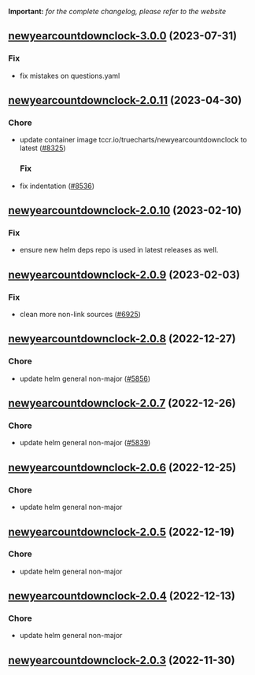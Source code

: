 **Important:**
*for the complete changelog, please refer to the website*









## [newyearcountdownclock-3.0.0](https://github.com/truecharts/charts/compare/newyearcountdownclock-2.0.11...newyearcountdownclock-3.0.0) (2023-07-31)

### Fix

- fix mistakes on questions.yaml
  
  


## [newyearcountdownclock-2.0.11](https://github.com/truecharts/charts/compare/newyearcountdownclock-2.0.10...newyearcountdownclock-2.0.11) (2023-04-30)

### Chore

- update container image tccr.io/truecharts/newyearcountdownclock to latest ([#8325](https://github.com/truecharts/charts/issues/8325))
  
  ### Fix

- fix indentation ([#8536](https://github.com/truecharts/charts/issues/8536))
  
  


## [newyearcountdownclock-2.0.10](https://github.com/truecharts/charts/compare/newyearcountdownclock-2.0.9...newyearcountdownclock-2.0.10) (2023-02-10)

### Fix

- ensure new helm deps repo is used in latest releases as well.
  
  


## [newyearcountdownclock-2.0.9](https://github.com/truecharts/charts/compare/newyearcountdownclock-2.0.8...newyearcountdownclock-2.0.9) (2023-02-03)

### Fix

-  clean more non-link sources ([#6925](https://github.com/truecharts/charts/issues/6925))
  
  


## [newyearcountdownclock-2.0.8](https://github.com/truecharts/charts/compare/newyearcountdownclock-2.0.7...newyearcountdownclock-2.0.8) (2022-12-27)

### Chore

- update helm general non-major ([#5856](https://github.com/truecharts/charts/issues/5856))
  
  


## [newyearcountdownclock-2.0.7](https://github.com/truecharts/charts/compare/newyearcountdownclock-2.0.6...newyearcountdownclock-2.0.7) (2022-12-26)

### Chore

- update helm general non-major ([#5839](https://github.com/truecharts/charts/issues/5839))
  
  


## [newyearcountdownclock-2.0.6](https://github.com/truecharts/charts/compare/newyearcountdownclock-2.0.5...newyearcountdownclock-2.0.6) (2022-12-25)

### Chore

- update helm general non-major
  
  


## [newyearcountdownclock-2.0.5](https://github.com/truecharts/charts/compare/newyearcountdownclock-2.0.4...newyearcountdownclock-2.0.5) (2022-12-19)

### Chore

- update helm general non-major
  
  


## [newyearcountdownclock-2.0.4](https://github.com/truecharts/charts/compare/newyearcountdownclock-2.0.3...newyearcountdownclock-2.0.4) (2022-12-13)

### Chore

- update helm general non-major
  
  


## [newyearcountdownclock-2.0.3](https://github.com/truecharts/charts/compare/newyearcountdownclock-2.0.2...newyearcountdownclock-2.0.3) (2022-11-30)



